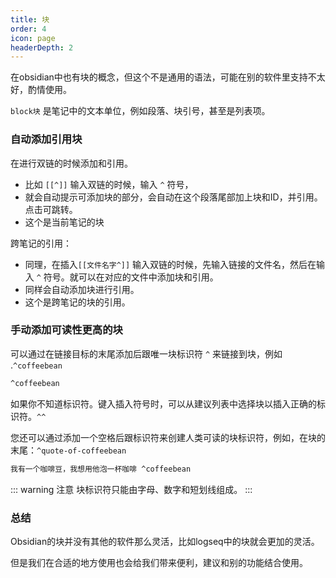```yaml
---
title: 块
order: 4
icon: page
headerDepth: 2
---
```

在obsidian中也有块的概念，但这个不是通用的语法，可能在别的软件里支持不太好，酌情使用。


`block块` 是笔记中的文本单位，例如段落、块引号，甚至是列表项。

### 自动添加引用块

在进行双链的时候添加和引用。
- 比如 `[[^]]` 输入双链的时候，输入 `^` 符号，
- 就会自动提示可添加块的部分，会自动在这个段落尾部加上块和ID，并引用。点击可跳转。
- 这个是当前笔记的块

跨笔记的引用：

- 同理，在插入`[[文件名字^]]` 输入双链的时候，先输入链接的文件名，然后在输入 `^` 符号。就可以在对应的文件中添加块和引用。
- 同样会自动添加块进行引用。
- 这个是跨笔记的块的引用。

### 手动添加可读性更高的块
可以通过在链接目标的末尾添加后跟唯一块标识符 `^` 来链接到块，例如 .`^coffeebean`

```markdown
^coffeebean
```

如果你不知道标识符。键入插入符号时，可以从建议列表中选择块以插入正确的标识符。`^^`


您还可以通过添加一个空格后跟标识符来创建人类可读的块标识符，例如，在块的末尾：`^quote-of-coffeebean`

```md
我有一个咖啡豆，我想用他泡一杯咖啡 ^coffeebean
```

::: warning 注意
块标识符只能由字母、数字和短划线组成。
:::


### 总结

Obsidian的块并没有其他的软件那么灵活，比如logseq中的块就会更加的灵活。

但是我们在合适的地方使用也会给我们带来便利，建议和别的功能结合使用。
